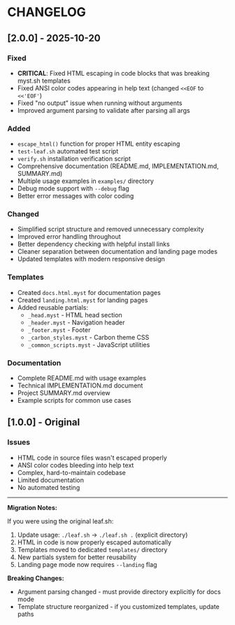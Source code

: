 # CHANGELOG

## [2.0.0] - 2025-10-20

### Fixed
- **CRITICAL**: Fixed HTML escaping in code blocks that was breaking myst.sh templates
- Fixed ANSI color codes appearing in help text (changed `<<EOF` to `<<'EOF'`)
- Fixed "no output" issue when running without arguments
- Improved argument parsing to validate after parsing all args

### Added
- `escape_html()` function for proper HTML entity escaping
- `test-leaf.sh` automated test script
- `verify.sh` installation verification script
- Comprehensive documentation (README.md, IMPLEMENTATION.md, SUMMARY.md)
- Multiple usage examples in `examples/` directory
- Debug mode support with `--debug` flag
- Better error messages with color coding

### Changed
- Simplified script structure and removed unnecessary complexity
- Improved error handling throughout
- Better dependency checking with helpful install links
- Cleaner separation between documentation and landing page modes
- Updated templates with modern responsive design

### Templates
- Created `docs.html.myst` for documentation pages
- Created `landing.html.myst` for landing pages
- Added reusable partials:
  - `_head.myst` - HTML head section
  - `_header.myst` - Navigation header
  - `_footer.myst` - Footer
  - `_carbon_styles.myst` - Carbon theme CSS
  - `_common_scripts.myst` - JavaScript utilities

### Documentation
- Complete README.md with usage examples
- Technical IMPLEMENTATION.md document
- Project SUMMARY.md overview
- Example scripts for common use cases

## [1.0.0] - Original

### Issues
- HTML code in source files wasn't escaped properly
- ANSI color codes bleeding into help text
- Complex, hard-to-maintain codebase
- Limited documentation
- No automated testing

---

**Migration Notes:**

If you were using the original leaf.sh:

1. Update usage: `./leaf.sh` → `./leaf.sh .` (explicit directory)
2. HTML in code is now properly escaped automatically
3. Templates moved to dedicated `templates/` directory
4. New partials system for better reusability
5. Landing page mode now requires `--landing` flag

**Breaking Changes:**
- Argument parsing changed - must provide directory explicitly for docs mode
- Template structure reorganized - if you customized templates, update paths
